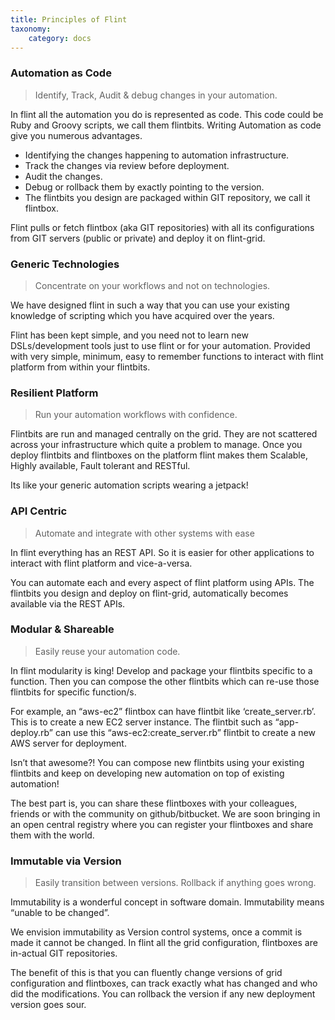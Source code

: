 ```yaml
---
title: Principles of Flint
taxonomy:
    category: docs
---
```

### Automation as Code
> Identify, Track, Audit & debug changes in your automation.

In flint all the automation you do is represented as code. This code could be Ruby and Groovy scripts, we call them flintbits. Writing Automation as code give you numerous advantages.

* Identifying the changes happening to automation infrastructure.
* Track the changes via review before deployment.
* Audit the changes.
* Debug or rollback them by exactly pointing to the version.
* The flintbits you design are packaged within GIT repository, we call it flintbox.

Flint pulls or fetch flintbox (aka GIT repositories) with all its configurations from GIT servers (public or private) and deploy it on flint-grid.

### Generic Technologies
> Concentrate on your workflows and not on technologies.

We have designed flint in such a way that you can use your existing knowledge of scripting which you have acquired over the years.

Flint has been kept simple, and you need not to learn new DSLs/development tools just to use flint or for your automation. Provided with very simple, minimum, easy to remember functions to interact with flint platform from within your flintbits.

### Resilient Platform
> Run your automation workflows with confidence.

Flintbits are run and managed centrally on the grid. They are not scattered across your infrastructure which quite a problem to manage. Once you deploy flintbits and flintboxes on the platform flint makes them Scalable, Highly available, Fault tolerant and RESTful.

Its like your generic automation scripts wearing a jetpack!

### API Centric
> Automate and integrate with other systems with ease

In flint everything has an REST API. So it is easier for other applications to interact with flint platform and vice-a-versa.

You can automate each and every aspect of flint platform using APIs. The flintbits you design and deploy on flint-grid, automatically becomes available via the REST APIs.

### Modular & Shareable
> Easily reuse your automation code.

In flint modularity is king! Develop and package your flintbits specific to a function. Then you can compose the other flintbits which can re-use those flintbits for specific function/s.

For example, an “aws-ec2” flintbox can have flintbit like ‘create_server.rb’. This is to create a new EC2 server instance. The flintbit such as “app-deploy.rb” can use this “aws-ec2:create_server.rb” flintbit to create a new AWS server for deployment.

Isn’t that awesome?! You can compose new flintbits using your existing flintbits and keep on developing new automation on top of existing automation!

The best part is, you can share these flintboxes with your colleagues, friends or with the community on github/bitbucket. We are soon bringing in an open central registry where you can register your flintboxes and share them with the world.

### Immutable via Version
> Easily transition between versions. Rollback if anything goes wrong.

Immutability is a wonderful concept in software domain. Immutability means “unable to be changed”.

We envision immutability as Version control systems, once a commit is made it cannot be changed. In flint all the grid configuration, flintboxes are in-actual GIT repositories.

The benefit of this is that you can fluently change versions of grid configuration and flintboxes, can track exactly what has changed and who did the modifications. You can rollback the version if any new deployment version goes sour.
